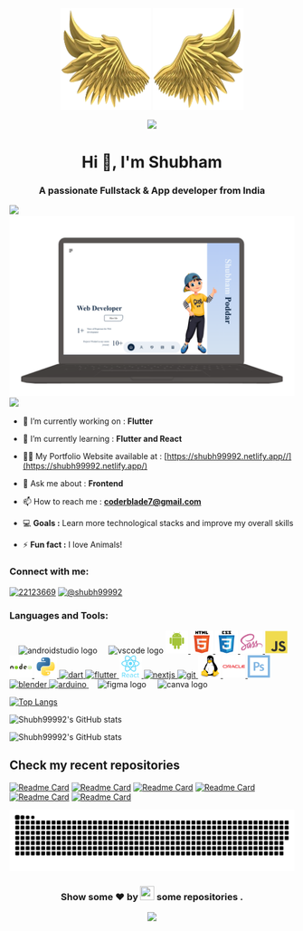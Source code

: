 <p align="center">
  <a>
   <img height="180" width="160" src="https://github.com/Nitesh-thapliyal/Nitesh-thapliyal/blob/main/left.png">
<!--    <img align="center" width="200"src="https://user-images.githubusercontent.com/6661165/91657958-61b4fd00-eb00-11ea-9def-dc7ef5367e34.png"/> -->
   <img height="180" width="160" src="https://github.com/Nitesh-thapliyal/Nitesh-thapliyal/blob/main/right.png">
</p>
<p align="center"><img width="140" src="https://user-images.githubusercontent.com/6661165/91657958-61b4fd00-eb00-11ea-9def-dc7ef5367e34.png" />  </p>

<h1 align="center">Hi 👋, I'm Shubham</h1>
<h3 align="center">A passionate Fullstack & App developer from India</h3>
<img src="https://chkskills.com/wp-content/uploads/2020/04/PNC-Animated-Banners.gif">
<img src="https://github.com/Shubh99992/shubh99992/blob/main/lofo.png" width="1010">

<a href="https://github.com/ryo-ma/github-profile-trophy"> 
  <img width=800 src="https://github-profile-trophy.vercel.app/?username=shubh99992&column=8&theme=algolia&show_icon=true"/>
</a>

- 🔭 I’m currently working on : **Flutter**

- 🌱 I’m currently learning : **Flutter and React**

- 👨‍💻 My Portfolio Website available at : [https://shubh99992.netlify.app//](https://shubh99992.netlify.app/)

- 💬 Ask me about : **Frontend**

- 📫 How to reach me : **coderblade7@gmail.com**

- 💻 **Goals :** Learn more technological stacks and improve my overall skills

- ⚡ **Fun fact :** I love Animals!

<h3 align="left">Connect with me:</h3>
<p align="left">
<a href="https://stackoverflow.com/users/22123669" target="blank"><img align="center" src="https://raw.githubusercontent.com/rahuldkjain/github-profile-readme-generator/master/src/images/icons/Social/stack-overflow.svg" alt="22123669" height="30" width="40" /></a>
<!-- <a href="https://instagram.com/shubham_99992" target="blank"><img align="center" src="https://raw.githubusercontent.com/rahuldkjain/github-profile-readme-generator/master/src/images/icons/Social/instagram.svg" alt="shubham_99992" height="30" width="40" /></a>-->
<a href="https://medium.com/@shubh99992" target="blank"><img align="center" src="https://raw.githubusercontent.com/rahuldkjain/github-profile-readme-generator/master/src/images/icons/Social/medium.svg" alt="@shubh99992" height="30" width="40" /></a>
</p>

<h3 align="left">Languages and Tools:</h3>
<p align="left">
  <img width="12" />
  <img src="https://cdn.jsdelivr.net/gh/devicons/devicon/icons/androidstudio/androidstudio-original.svg" height="40" alt="androidstudio logo"  />
  <img width="12" />
  <img src="https://cdn.jsdelivr.net/gh/devicons/devicon/icons/vscode/vscode-original.svg" height="40" alt="vscode logo"  />
  <a href="https://developer.android.com" target="_blank" rel="noreferrer"> <img src="https://raw.githubusercontent.com/devicons/devicon/master/icons/android/android-original-wordmark.svg" alt="android" width="40" height="40"/> </a> 
<a href="https://www.w3.org/html/" target="_blank" rel="noreferrer"> <img src="https://raw.githubusercontent.com/devicons/devicon/master/icons/html5/html5-original-wordmark.svg" alt="html5" width="40" height="40"/> </a>
  <a href="https://www.w3schools.com/css/" target="_blank" rel="noreferrer"> <img src="https://raw.githubusercontent.com/devicons/devicon/master/icons/css3/css3-original-wordmark.svg" alt="css3" width="40" height="40"/> </a>
 <a href="https://sass-lang.com" target="_blank" rel="noreferrer"> <img src="https://raw.githubusercontent.com/devicons/devicon/master/icons/sass/sass-original.svg" alt="sass" width="40" height="40"/> </a>
   <a href="https://developer.mozilla.org/en-US/docs/Web/JavaScript" target="_blank" rel="noreferrer"> <img src="https://raw.githubusercontent.com/devicons/devicon/master/icons/javascript/javascript-original.svg" alt="javascript" width="40" height="40"/> </a> 
   <a href="https://nodejs.org" target="_blank" rel="noreferrer"> <img src="https://raw.githubusercontent.com/devicons/devicon/master/icons/nodejs/nodejs-original-wordmark.svg" alt="nodejs" width="40" height="40"/> </a>
<a href="https://www.python.org" target="_blank" rel="noreferrer"> <img src="https://raw.githubusercontent.com/devicons/devicon/master/icons/python/python-original.svg" alt="python" width="40" height="40"/> </a> 
<a href="https://dart.dev" target="_blank" rel="noreferrer"> <img src="https://www.vectorlogo.zone/logos/dartlang/dartlang-icon.svg" alt="dart" width="40" height="40"/> </a> 
   <a href="https://flutter.dev" target="_blank" rel="noreferrer"> <img src="https://www.vectorlogo.zone/logos/flutterio/flutterio-icon.svg" alt="flutter" width="40" height="40"/> </a> 
   <a href="https://reactjs.org/" target="_blank" rel="noreferrer"> <img src="https://raw.githubusercontent.com/devicons/devicon/master/icons/react/react-original-wordmark.svg" alt="react" width="40" height="40"/> </a>
    <a href="https://nextjs.org/" target="_blank" rel="noreferrer"> <img src="https://cdn.worldvectorlogo.com/logos/nextjs-2.svg" alt="nextjs" width="40" height="40"/> </a> 
  <a href="https://git-scm.com/" target="_blank" rel="noreferrer"> <img src="https://www.vectorlogo.zone/logos/git-scm/git-scm-icon.svg" alt="git" width="40" height="40"/> </a>  
  <a href="https://www.linux.org/" target="_blank" rel="noreferrer"> <img src="https://raw.githubusercontent.com/devicons/devicon/master/icons/linux/linux-original.svg" alt="linux" width="40" height="40"/> </a>
  <a href="https://www.oracle.com/" target="_blank" rel="noreferrer"> <img src="https://raw.githubusercontent.com/devicons/devicon/master/icons/oracle/oracle-original.svg" alt="oracle" width="40" height="40"/> </a> 
   <a href="https://www.photoshop.com/en" target="_blank" rel="noreferrer"> <img src="https://raw.githubusercontent.com/devicons/devicon/master/icons/photoshop/photoshop-line.svg" alt="photoshop" width="40" height="40"/> </a>
   <a href="https://www.blender.org/" target="_blank" rel="noreferrer"> <img src="https://download.blender.org/branding/community/blender_community_badge_white.svg" alt="blender" width="40" height="40"/> </a>
  <a href="https://www.arduino.cc/" target="_blank" rel="noreferrer"> <img src="https://cdn.worldvectorlogo.com/logos/arduino-1.svg" alt="arduino" width="40" height="40"/> </a>
   <img width="12" />
  <img src="https://cdn.jsdelivr.net/gh/devicons/devicon/icons/figma/figma-original.svg" height="40" alt="figma logo"  />
  <img width="12" />
  <img src="https://cdn.jsdelivr.net/gh/devicons/devicon/icons/canva/canva-original.svg" height="40" alt="canva logo"  />
</p>


[![Top Langs](https://github-readme-stats.vercel.app/api/top-langs/?username=Shubh99992&layout=compact&theme=nightowl)](https://github.com/shubh99992/github-readme-stats)

![Shubh99992's GitHub stats](https://github-readme-stats.vercel.app/api?username=Shubh99992&theme=nightowl&show_icons=true) 

![Shubh99992's GitHub stats](https://github-readme-streak-stats.herokuapp.com/?user=shubh99992&theme=nightowl&show_icons=true)

## Check my recent repositories
[![Readme Card](https://github-readme-stats.vercel.app/api/pin/?username=Shubh99992&repo=Planets&theme=nightowl)](https://github.com/Shubh99992/git-productive)
[![Readme Card](https://github-readme-stats.vercel.app/api/pin/?username=Shubh99992&repo=To-do-app&theme=nightowl)](https://github.com/Shubh99992/To-do-app)
[![Readme Card](https://github-readme-stats.vercel.app/api/pin/?username=Shubh99992&repo=sose-website&theme=nightowl)](https://github.com/Shubh99992/sose-website)
[![Readme Card](https://github-readme-stats.vercel.app/api/pin/?username=Shubh99992&repo=Heart&theme=nightowl)](https://github.com/Shubh99992/Heart)
[![Readme Card](https://github-readme-stats.vercel.app/api/pin/?username=Shubh99992&repo=Restaurent-website&theme=nightowl)](https://github.com/Shubh99992/Restaurent-website)
[![Readme Card](https://github-readme-stats.vercel.app/api/pin/?username=Shubh99992&repo=Music-player&theme=nightowl)](https://github.com/Shubh99992Music-player)

<!-- snake  -->
<picture>
  <source media="(prefers-color-scheme: dark)" srcset="https://raw.githubusercontent.com/shubh99992/shubh99992/output/github-contribution-grid-snake-dark.svg">
  <source media="(prefers-color-scheme: light)" srcset="https://raw.githubusercontent.com/shubh99992/shubh99992/output/github-contribution-grid-snake.svg">
  <img alt="github contribution grid snake animation" src="https://raw.githubusercontent.com/shubh99992/shubh99992/output/github-contribution-grid-snake.svg">
</picture>
<!-- footer comment -->
<h3 align="center">Show some ❤ by <img src="https://imgur.com/o7ncZFp.jpg" height=25px width=25px> some repositories .</h3>
</center>
<!-- rocket gif -->
<p align="center"> <img src="https://github.com/TheDudeThatCode/TheDudeThatCode/blob/master/Assets/Rocket.gif" width="18px"></p>
